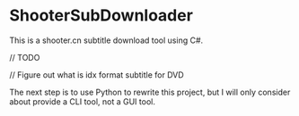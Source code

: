 ShooterSubDownloader
====================
This is a shooter.cn subtitle download tool using C#.

// TODO


// Figure out what is idx format subtitle for DVD


The next step is to use Python to rewrite this project, but I will only consider about provide a CLI tool, not a GUI tool.
